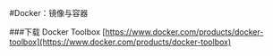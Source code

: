 #Docker：镜像与容器

###下载 Docker Toolbox
[https://www.docker.com/products/docker-toolbox](https://www.docker.com/products/docker-toolbox)

